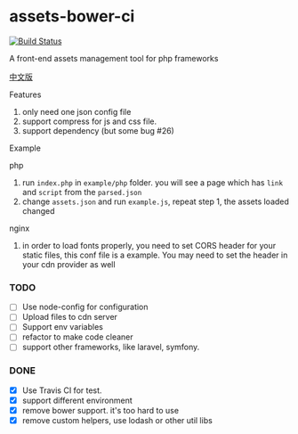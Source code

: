 assets-bower-ci
===============

[![Build Status](https://travis-ci.org/at15/assets-bower-ci.svg?branch=master)](https://travis-ci.org/at15/assets-bower-ci)

A front-end assets management tool for php frameworks

[中文版](README.zh-cn.md)

Features

1. only need one json config file
2. support compress for js and css file.
3. support dependency (but some bug #26)

Example

php

1. run `index.php` in `example/php` folder. you will see a page 
   which has `link` and `script` from the `parsed.json`
2. change `assets.json` and run `example.js`, repeat step 1, the assets loaded changed

nginx

1. in order to load fonts properly, you need to set CORS header for your static files,
   this conf file is a example. You may need to set the header in your cdn provider as well

### TODO

- [ ] Use node-config for configuration
- [ ] Upload files to cdn server
- [ ] Support env variables
- [ ] refactor to make code cleaner
- [ ] support other frameworks, like laravel, symfony.

### DONE

- [x] Use Travis CI for test.
- [x] support different environment
- [x] remove bower support. it's too hard to use
- [x] remove custom helpers, use lodash or other util libs
